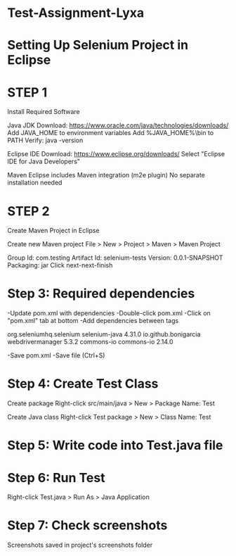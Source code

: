# Test-Assignment-Lyxa


# Setting Up Selenium Project in Eclipse

# STEP 1
Install Required Software

Java JDK
Download: https://www.oracle.com/java/technologies/downloads/
Add JAVA_HOME to environment variables
Add %JAVA_HOME%\bin to PATH
Verify: java -version

Eclipse IDE
Download: https://www.eclipse.org/downloads/
Select "Eclipse IDE for Java Developers"

Maven
Eclipse includes Maven integration (m2e plugin)
No separate installation needed

# STEP 2
Create Maven Project in Eclipse

Create new Maven project
File > New > Project > Maven > Maven Project

Group Id: com.testing
Artifact Id: selenium-tests
Version: 0.0.1-SNAPSHOT
Packaging: jar
Click next-next-finish


# Step 3: Required dependencies

-Update pom.xml with dependencies
-Double-click pom.xml
-Click on "pom.xml" tab at bottom
-Add dependencies between <dependencies> tags

  <dependencies>
    <dependency>
        <groupId>org.seleniumhq.selenium</groupId>
        <artifactId>selenium-java</artifactId>
        <version>4.31.0</version>
    </dependency>
    <dependency>
        <groupId>io.github.bonigarcia</groupId>
        <artifactId>webdrivermanager</artifactId>
        <version>5.3.2</version>
    </dependency>
      <dependency>
        <groupId>commons-io</groupId>
        <artifactId>commons-io</artifactId>
        <version>2.14.0</version>
    </dependency>
  </dependencies>


-Save pom.xml
-Save file (Ctrl+S)


# Step 4: Create Test Class

Create package
Right-click src/main/java > New > Package
Name: Test

Create Java class
Right-click Test package > New > Class
Name: Test

# Step 5: Write code into Test.java file

# Step 6: Run Test
Right-click Test.java > Run As > Java Application

# Step 7: Check screenshots
Screenshots saved in project's screenshots folder

